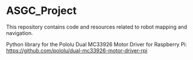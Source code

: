 # ASGC_Project
This repository contains code and resources related to robot mapping and navigation.

Python library for the Pololu Dual MC33926 Motor Driver for Raspberry Pi: https://github.com/pololu/dual-mc33926-motor-driver-rpi

